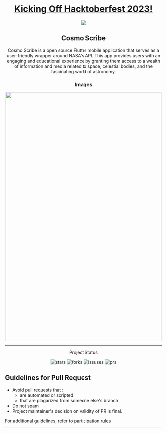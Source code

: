 <h1 align="center"><a href="">Kicking Off Hacktoberfest 2023!</a></h1>
<p align="center">
<img src="https://miro.medium.com/v2/resize:fit:1400/format:webp/1*Lz_KFgbak2sUjwjOG9SZ4g.png">
</p>

<h2 align="center"> Cosmo Scribe </h2>

<p align="center"> 
Cosmo Scribe is a open source Flutter mobile application that serves as a user-friendly wrapper around NASA's API. This app provides users with an engaging and educational experience by granting them access to a wealth of information and media related to space, celestial bodies, and the fascinating world of astronomy.
</p>

<h3 align="center"> Images </h2>

<p align = "center">
<img src = "https://raw.githubusercontent.com/ansharkp/cosmoscribe/master/files/splash_creen.jpg" width="500" height="800">
</p>



---
<p align="center">Project Status</p>

<p align = "center">
  <img alt="stars" src="https://img.shields.io/github/stars/Harsh-Vipin/cosmoscribe?color=eb4d4b&style=for-the-badge" />
  <img alt="forks" src="https://img.shields.io/github/forks/Harsh-Vipin/cosmoscribe?color=7ed6df&style=for-the-badge" />
  <img alt="issuses" src="https://img.shields.io/github/issues/Harsh-Vipin/cosmoscribe?color=f9ca24&style=for-the-badge" />
  <img alt="prs" src="https://img.shields.io/github/issues-pr-closed/Harsh-Vipin/cosmoscribe?color=686de0&style=for-the-badge" />
</p>



## Guidelines for Pull Request

<!-- general guidelines here -->

- Avoid pull requests that :
  - are automated or scripted
  - that are plagarized from someone else's branch
- Do not spam
- Project maintainer's decision on validity of PR is final.

For additional guidelines, refer to [participation rules](https://hacktoberfest.digitalocean.com/details#rules)

---




